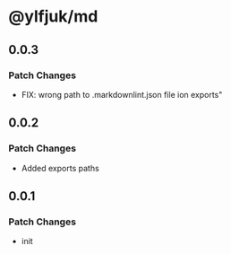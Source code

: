 # @ylfjuk/md

## 0.0.3

### Patch Changes

- FIX: wrong path to .markdownlint.json file ion exports"

## 0.0.2

### Patch Changes

- Added exports paths

## 0.0.1

### Patch Changes

- init
